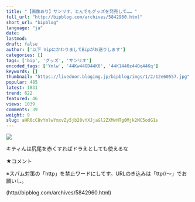 ```yaml
---
title: "【画像あり】サンリオ、とんでもグッズを発売して…… "
full_url: "http://bipblog.com/archives/5842960.html"
short_url: "bipblog"
language: "ja"
date: 
lastmod: 
draft: false
author: ['以下 VipにかわりましてBipがお送りします']
categories: []
tags: ['bip', 'グッズ', 'サンリオ']
encoded_tags: ['Ymlw', '44Kw44OD44K6', '44K144Oz44Oq44Kq']
keywords: []
thumbnail: "https://livedoor.blogimg.jp/bipblog/imgs/1/2/12e60557.jpg"
popular: 485
latest: 1831
trend: 622
featured: 46
views: 1039
comments: 39
weight: 9
slug: aHR0cC8vYmlwYmxvZy5jb20vYXJjaGl2ZXMvNTg0Mjk2MC5odG1s
---
```


![](https://livedoor.blogimg.jp/bipblog/imgs/1/2/12e60557.jpg)

<div><p>キティんは尻尾を赤くすればドラえとしても使えるな</p><p class='meiryo'>★コメント</p><p class='center'><p class='kyakuchu center'>※スパム対策の「http」を禁止ワードにしてす。URLのき込みは「ttp//～」でお願いし。</p></p> </div>

(http//bipblog.com/archives/5842960.html)
